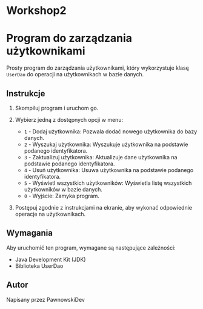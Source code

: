 # Workshop2

# Program do zarządzania użytkownikami

Prosty program do zarządzania użytkownikami, który wykorzystuje klasę `UserDao` do operacji na użytkownikach w bazie danych.

## Instrukcje

1. Skompiluj program i uruchom go.
2. Wybierz jedną z dostępnych opcji w menu:

    - `1` - Dodaj użytkownika: Pozwala dodać nowego użytkownika do bazy danych.
    - `2` - Wyszukaj użytkownika: Wyszukuje użytkownika na podstawie podanego identyfikatora.
    - `3` - Zaktualizuj użytkownika: Aktualizuje dane użytkownika na podstawie podanego identyfikatora.
    - `4` - Usuń użytkownika: Usuwa użytkownika na podstawie podanego identyfikatora.
    - `5` - Wyświetl wszystkich użytkowników: Wyświetla listę wszystkich użytkowników w bazie danych.
    - `0` - Wyjście: Zamyka program.

3. Postępuj zgodnie z instrukcjami na ekranie, aby wykonać odpowiednie operacje na użytkownikach.

## Wymagania

Aby uruchomić ten program, wymagane są następujące zależności:

- Java Development Kit (JDK)
- Biblioteka UserDao

## Autor

Napisany przez PawnowskiDev